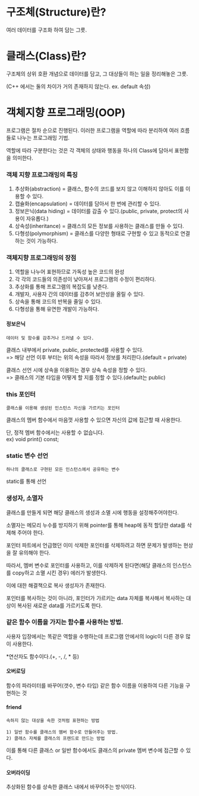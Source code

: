 # 구조체(Structure)란?
여러 데이터를 구조화 하여 담는 그릇.

# 클래스(Class)란?
구조체의 상위 호환 개념으로 데이터를 담고, 그 대상들이 하는 일을 정리해놓은 그릇.

(C++ 에서는 둘의 차이가 거의 존재하지 않는다. ex. default 속성)

# 객체지향 프로그래밍(OOP)

프로그램은 절차 순으로 진행된다. 이러한 프로그램을 역할에 따라 분리하여 여러 흐름들로 나누는 프로그래밍 기법.

역할에 따라 구분한다는 것은 각 객체의 상태와 행동을 하나의 Class에 담아서 표현함을 의미한다.
  
### 객체 지향 프로그래밍의 특징

  1) 추상화(abstraction) = 클래스, 함수의 코드를 보지 않고 이해하지 않아도 이를 이용할 수 있다.
  2) 캡슐화(encapsulation) = 데이터를 담아서 한 번에 관리할 수 있다.
  3) 정보은닉(data hiding) = 데이터를 감출 수 있다.(public, private, protect의 사용이 자유롭다.)
  4) 상속성(inheritance) = 클래스의 모든 정보를 사용하는 클래스를 만들 수 있다.
  5) 다형성(polymorphism) = 클래스를 다양한 형태로 구현할 수 있고 동적으로 연결하는 것이 가능하다.
  
### 객체지향 프로그래밍의 장점

  1) 역할을 나누어 표현하므로 가독성 높은 코드의 완성
  2) 각 각의 코드들의 의존성이 낮아져서 프로그램의 수정이 편리하다.
  3) 추상화를 통해 프로그램의 복잡도를 낮춘다.
  4) 개발자, 사용자 간의 데이터를 감추어 보안성을 올릴 수 있다.
  5) 상속을 통해 코드의 반복을 줄일 수 있다.
  6) 다형성을 통해 유연한 개발이 가능하다.

#### 정보은닉

`데이터 및 함수를 감추거나 드러낼 수 있다.`

클래스 내부에서 private, public, protected를 사용할 수 있다.<br>
=> 해당 선언 이후 부터는 위의 속성을 따라서 정보를 처리한다.(default = private)

클래스 선언 시에 상속을 이용하는 경우 상속 속성을 정할 수 있다.<br>
=> 클래스의 기본 타입을 어떻게 할 지를 정할 수 있다.(default는 public)


### this 포인터

`클래스를 이용해 생성된 인스턴스 자신을 가르키는 포인터`

클래스의 멤버 함수에서 마음껏 사용할 수 있으면 자신의 값에 접근할 때 사용한다.

단, 정적 멤버 함수에서는 사용할 수 없습니다. <br>
ex) void print() const;

### static 변수 선언

`하나의 클래스로 구현된 모든 인스턴스에서 공유하는 변수`

static를 통해 선언

### 생성자, 소멸자

클래스를 만들게 되면 해당 클래스의 생성과 소멸 시에 행동을 설정해주어야한다.

소멸자는 메모리 누수를 방지하기 위해 pointer를 통해 heap에 동적 할당한 data를 삭제해 주어야 한다.

포인터 파트에서 언급했던 이미 삭제한 포인터를 삭제하려고 하면 문제가 발생하는 현상을 잘 유의해야 한다.

따라서, 멤버 변수로 포인터를 사용하고, 이를 삭제하게 된다면(해당 클래스의 인스턴스를 copy하고 소멸 시킨 경우) 에러가 발생한다.

이에 대한 해결책으로 복사 생성자가 존재한다.

포인터를 복사하는 것이 아니라, 포인터가 가르키는 data 자체를 복사해서 복사하는 대상이 복사된 새로운 data를 가르키도록 한다.

### 같은 함수 이름을 가지는 함수를 사용하는 방법.

사용자 입장에서는 똑같은 역할을 수행하는데 프로그램 안에서의 logic이 다른 경우 많이 사용한다.

*연산자도 함수이다.(+, -, /, * 등)

#### 오버로딩

함수의 파라미터를 바꾸어(갯수, 변수 타입) 같은 함수 이름을 이용하여 다른 기능을 구현하는 것


#### friend 

`속하지 않는 대상을 속한 것처럼 표현하는 방법`

```
1) 일반 함수를 클래스의 멤버 함수로 만들어주는 방법.
2) 클래스 자체를 클래스의 프렌드로 만드는 방법
```

이를 통해 다른 클래스 or 일반 함수에서도 클래스의 private 멤버 변수에 접근할 수 있다.

#### 오버라이딩

추상화된 함수를 상속한 클래스 내에서 바꾸어주는 방식이다.
